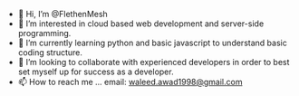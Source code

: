 - 👋 Hi, I’m @FlethenMesh
- 👀 I’m interested in cloud based web development and server-side programming.
- 🌱 I’m currently learning python and basic javascript to understand basic coding structure.
- 💞️ I’m looking to collaborate with experienced developers in order to best set myself up for success as a developer.
- 📫 How to reach me ... email: waleed.awad1998@gmail.com

<!---
FlethenMesh/FlethenMesh is a ✨ special ✨ repository because its `README.md` (this file) appears on your GitHub profile.
You can click the Preview link to take a look at your changes.
--->
